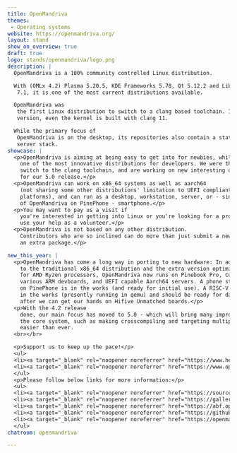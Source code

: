 ```yaml
---
title: OpenMandriva
themes:
 - Operating systems
website: https://openmandriva.org/
layout: stand
show_on_overview: true
draft: true
logo: stands/openmandriva/logo.png
description: |
  OpenMandriva is a 100% community controlled Linux distribution.

  With (OMLx 4.2) Plasma 5.20.5, KDE Frameworks 5.78, Qt 5.12.2 and LibreOffice
   7.1, it is one of the most current distributions available.

  OpenMandriva was
   the first Linux distribution to switch to a clang based toolchain. In the current
   version, even the kernel is built with clang 11.

  While the primary focus of
   OpenMandriva is on the desktop, its repositories also contain a state of the art
   server stack.
showcase: |
  <p>OpenMandriva is aiming at being easy to get into for newbies, while being
    one of the most innovative distributions for developers. We were the first to
    switch to the clang toolchain, and are working on new interesting developer features
    for our 5.0 release.</p>
  <p>OpenMandriva can work on x86_64 systems as well as aarch64
    (not sharing some other distributions' limitation to UEFI compliant aarch64 server
    platforms), and can run as a desktop, workstation, server, or - since the advent
    of OpenMandriva on PinePhone - smartphone.</p>
  <p>You may want to pay us a visit if
    you're interested in getting into Linux or you're looking for a project that can
    use your help as a volunteer.</p>
  <p>OpenMandriva is not based on any other distribution.
    Contributors who are so inclined can do more than just submit a new theme or add
    an extra package.</p>

new_this_year: |
  <p>OpenMandriva has come a long way in porting to new hardware: In addition
    to the traditional x86_64 distribution and the extra version optimized specifically
    for AMD Ryzen processors, OpenMandriva now runs on Pinebook Pro, Cubox Pulse,
    various ARM devboards, and UEFI capable Aarch64 servers. A phone stack running
    on PinePhone is in the works (and ready for initial use). A RISC-V port is also
    in the works (presently running in qemu) and should be ready for daily use shortly
    after we can get our hands on Hifive Unmatched boards.</p>
  <p>With the 4.2 release
    done, our main focus has moved to 5.0 - which will bring many improvements to
    the core system, such as making crosscompiling and targeting multiple architectures
    easier than ever.
  <br></br>

  <p>Support us to keep up the pace!</p>
  <ul>
  <li><a target="_blank" rel="noopener noreferrer" href="https://www.hellotux.com/openmandriva">Buy some cool apparel</a></li>
  <li><a target="_blank" rel="noopener noreferrer" href="https://www.openmandriva.org/en/Donate">Send some donation</a></li>
  </ul>
  <p>Please follow below links for more information:</p>
  <ul>
  <li><a target="_blank" rel="noopener noreferrer" href="https://sourceforge.net/projects/openmandriva/files/release/4.2/RC/">OpenMandriva Lx 4.2 RC</a></li>
  <li><a target="_blank" rel="noopener noreferrer" href="https://gallery.openmandriva.org/index.php?/category/37">4.2 Release Gallery</a></li>
  <li><a target="_blank" rel="noopener noreferrer" href="https://abf.openmandriva.org">Automatic Build Farm</a></li>
  <li><a target="_blank" rel="noopener noreferrer" href="https://github.com/OpenMandrivaAssociation">Our github repositories</a></li>
  <li><a target="_blank" rel="noopener noreferrer" href="https://openmandriva.org">OpenMandriva main site and forums</a></li>
  </ul>
chatroom: openmandriva

---
```

